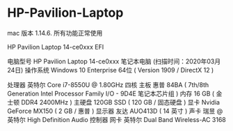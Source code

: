 # HP-Pavilion-Laptop

mac 版本 1.14.6. 所有功能正常使用

HP Pavilion Laptop 14-ce0xxx EFI
	
电脑型号	HP Pavilion Laptop 14-ce0xxx 笔记本电脑  (扫描时间：2020年03月24日)
操作系统	Windows 10 Enterprise 64位 ( Version 1909 / DirectX 12 )
	
处理器	英特尔 Core i7-8550U @ 1.80GHz 四核
主板	惠普 84BA ( 7th/8th Generation Intel Processor Family I/O - 9D4E 笔记本芯片组 )
内存	16 GB ( 金士顿 DDR4 2400MHz )
主硬盘	 120GB SSD ( 120 GB / 固态硬盘 )
显卡	Nvidia GeForce MX150 ( 2 GB / 惠普 )
显示器	友达 AUO413D ( 14 英寸  )
声卡	瑞昱  @ 英特尔 High Definition Audio 控制器
网卡	英特尔 Dual Band Wireless-AC 3168
